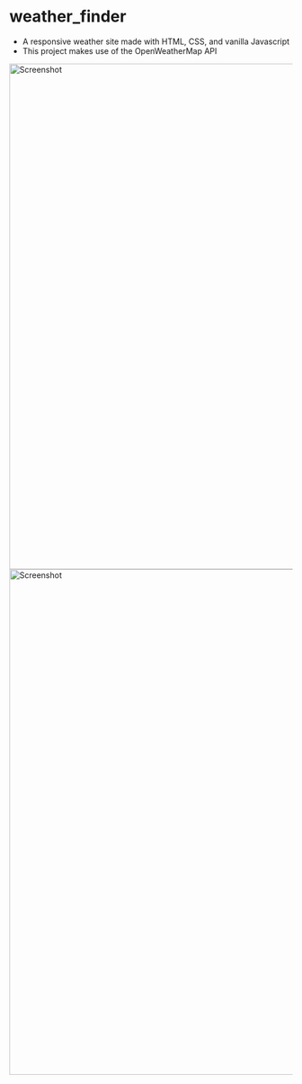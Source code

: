 # weather_finder
- A responsive weather site made with HTML, CSS, and vanilla Javascript
- This project makes use of the OpenWeatherMap API

<p float="left">
    <img src="https://raw.githubusercontent.com/josh-umahi/josh-umahi/master/.github/images/weather_finder1.png" alt="Screenshot" width="900">
    <img src="https://raw.githubusercontent.com/josh-umahi/josh-umahi/master/.github/images/weather_finder2.png" alt="Screenshot" width="900">
</p>